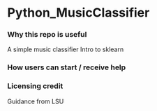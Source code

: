 # Python_MusicClassifier

### Why this repo is useful
A simple music classifier
Intro to sklearn

### How users can start / receive help


### Licensing credit
Guidance from LSU
